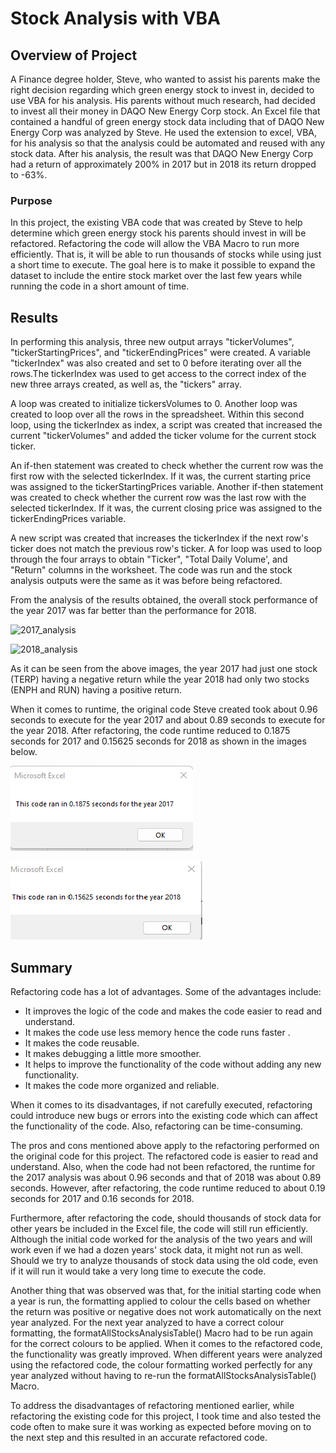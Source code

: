 # Stock Analysis with VBA
## Overview of Project 
A Finance degree holder, Steve, who wanted to assist his parents make the right decision regarding which  green energy stock to invest in, decided to use VBA for his analysis. His parents without much research, had decided to invest all their money in DAQO New Energy Corp stock. An Excel file that contained a handful of green energy stock data including that of DAQO New Energy Corp was analyzed by Steve. He used the extension to excel, VBA, for his analysis so that the analysis could be automated and reused with any stock data. After his analysis, the result was that DAQO New Energy Corp had a return of approximately 200% in 2017 but in 2018 its return dropped to -63%.

### Purpose

In this project, the existing VBA code that was created by Steve to help determine which green energy stock his parents should invest in will be refactored. Refactoring the code will allow the VBA Macro to run more efficiently. That is, it will be able to run thousands of stocks while using just a short time to execute. The goal here is to make it possible to expand the dataset to include the entire stock market over the last few years while running the code in a short amount of time.  


## Results

In performing this analysis, three new output arrays "tickerVolumes", "tickerStartingPrices", and "tickerEndingPrices" were created. A variable "tickerIndex" was also created and set to 0 before iterating over all the rows.The tickerIndex was used to get access to the correct index of the new three arrays created, as well as, the "tickers" array.

A loop was created to initialize tickersVolumes to 0. Another loop was created to loop over all the rows in the spreadsheet. Within this second loop, using the tickerIndex as index, a script was created that increased the current "tickerVolumes" and added the ticker volume for the current stock ticker.

An if-then statement was created to check whether the current row was the first row with the selected tickerIndex. If it was, the current starting price was assigned to the tickerStartingPrices variable. Another if-then statement was created to check whether the current row was the last row with the selected tickerIndex. If it was, the current closing price was assigned to the tickerEndingPrices variable.

A new script was created that increases the tickerIndex if the next row's ticker does not match the previous row's ticker. A for loop was used to loop through the four arrays to obtain "Ticker", "Total Daily Volume', and "Return" columns in the worksheet. The code was run and the stock analysis outputs were the same as it was before being refactored. 

From the analysis of the results obtained, the overall stock performance of the year 2017 was far better than the performance for 2018. 

![2017_analysis](https://user-images.githubusercontent.com/102351522/168691875-0eb19e26-3d7b-4626-8f1e-7d6990c71240.png)


![2018_analysis](https://user-images.githubusercontent.com/102351522/168691955-5f90f1b0-847b-4eb9-a941-61db255c16c7.png)

As it can be seen from the above images, the year 2017 had just one stock (TERP) having a negative return while the year 2018 had only two stocks (ENPH and RUN) having a positive return. 

When it comes to runtime, the original code Steve created took about 0.96 seconds to execute for the year 2017 and about 0.89 seconds to execute for the year 2018. After refactoring, the code runtime reduced to 0.1875 seconds for 2017 and 0.15625 seconds for 2018 as shown in the images below.

![2017image](https://github.com/GerlechJen/stock-analysis/blob/main/RESOURCES/VBA_Challenge_2017.png)

![2018image](https://github.com/GerlechJen/stock-analysis/blob/main/RESOURCES/VBA_Challenge_2018.png)

## Summary 
Refactoring code has a lot of advantages. Some of the advantages include:
- It improves the logic of the code and makes the code easier to read and understand.
- It makes the code use less memory hence the code runs faster .
- It makes the code reusable.
- It makes debugging a little more smoother.
- It helps to improve the functionality of the code without adding any new functionality.
- It makes the code more organized and reliable.

When it comes to its disadvantages, if not carefully executed, refactoring could introduce new bugs or errors into the existing code which can affect the functionality of the code. Also, refactoring can be time-consuming.

The pros and cons mentioned above apply to the refactoring performed on the original code for this project. The refactored code is easier to read and understand. Also, when the code had not been refactored, the runtime for the 2017 analysis was about 0.96 seconds and that of 2018 was about 0.89 seconds. However, after refactoring, the code runtime reduced to about 0.19 seconds for 2017 and 0.16 seconds for 2018.

Furthermore, after refactoring the code, should thousands of stock data for other years be included in the Excel file, the code will still run efficiently. Although the initial code worked for the analysis of the two years and will work even if we had a dozen years' stock data, it might not run as well. Should we try to analyze thousands of stock data using the old code, even if it will run it would take a very long time to execute the code.

Another thing that was observed was that, for the initial starting code when a year is run, the formatting applied to colour the cells based on whether the return was positive or negative does not work automatically on the next year analyzed. For the next year analyzed to have a correct colour formatting, the formatAllStocksAnalysisTable() Macro had to be run again for the correct colours to be applied. When it comes to the refactored code, the functionality was greatly improved. When different years were analyzed using the refactored code, the colour formatting worked perfectly for any year analyzed without having to re-run the formatAllStocksAnalysisTable() Macro.

To address the disadvantages of refactoring mentioned earlier, while refactoring the existing code for this project, I took time and also tested the code often to make sure it was working as expected before moving on to the next step and this resulted in an accurate refactored code.

